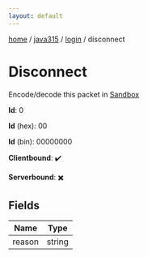 ```yaml
---
layout: default
---
```


[home](/)  /  [java315](/protocol/java315)  /  [login](/protocol/java315/login)  /  disconnect

# Disconnect

Encode/decode this packet in [Sandbox](../../../sandbox/java315#login.disconnect)

**Id**: 0

**Id** (hex): 00

**Id** (bin): 00000000

**Clientbound**: ✔️

**Serverbound**: ✖️

## Fields

Name | Type
---|---
reason | string
